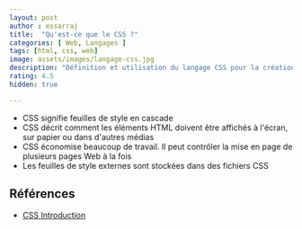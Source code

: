 ```yaml
---
layout: post
author : essarraj
title:  "Qu'est-ce que le CSS ?"
categories: [ Web, Langages ]
tags: [html, css, web]
image: assets/images/langage-css.jpg
description: "Définition et utilisation du langage CSS pour la création des sites web "
rating: 4.5
hidden: true

---
```


- CSS signifie feuilles de style en cascade
- CSS décrit comment les éléments HTML doivent être affichés à l'écran, sur papier ou dans d'autres médias
- CSS économise beaucoup de travail. Il peut contrôler la mise en page de plusieurs pages Web à la fois
- Les feuilles de style externes sont stockées dans des fichiers CSS
  

## Références 

- [CSS Introduction](https://www.w3schools.com/css/css_intro.asp)
